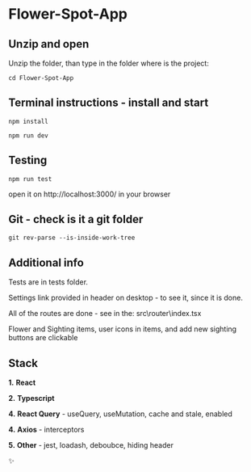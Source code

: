 # Flower-Spot-App

## Unzip and open

Unzip the folder, than type in the folder where is the project:

```
cd Flower-Spot-App
```

## Terminal instructions - install and start

```
npm install
```

```
npm run dev
```

## Testing

```
npm run test
```

open it on http://localhost:3000/ in your browser

## Git - check is it a git folder

```
git rev-parse --is-inside-work-tree
```

## Additional info

Tests are in tests folder.

Settings link provided in header on desktop - to see it, since it is done.

All of the routes are done - see in the: src\router\index.tsx

Flower and Sighting items, user icons in items, and add new sighting buttons are clickable

## Stack

**1.** **React**

**2.** **Typescript**

**4.** **React Query** - useQuery, useMutation, cache and stale, enabled

**4.** **Axios** - interceptors

**5.** **Other** - jest, loadash, deboubce, hiding header

:sparkles:

